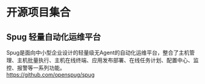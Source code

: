 # 开源项目集合

## Spug 轻量自动化运维平台
Spug是面向中小型企业设计的轻量级无Agent的自动化运维平台，整合了主机管理、主机批量执行、主机在线终端、应用发布部署、在线任务计划、配置中心、监控、报警等一系列功能。  
https://github.com/openspug/spug